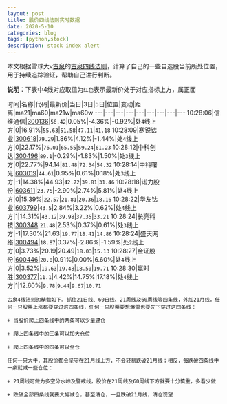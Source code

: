 ```yaml
---
layout: post
title: 股价四线法则实时数据
date: 2020-5-10
categories: blog
tags: [python,stock]
description: stock index alert
---
```



本文根据雪球大v[古泉](https://xueqiu.com/u/7148646888)的[古泉四线法则](https://xueqiu.com/7148646888/130498192)，计算了自己的一些自选股当前所处位置，用于持续追踪验证，帮助自己进行判断。

**说明**：下表中4线对应取值为`红色`表示最新价处于对应指标上方，属正面

时间|名称|代码|最新价|当日|3日|5日|位置|变动|距离|ma21|ma60|ma21w|ma60w
---|---|---|---|---|---|---|---|---
10:28:06|信维通信|[300136](https://xueqiu.com/S/SZ300136)|`56.42`|0.05%|-4.36%|-0.92%|处`4`线上方|0|16.91%|`55.63`|`51.58`|`47.11`|`41.18`
10:28:09|寒锐钴业|[300618](https://xueqiu.com/S/SZ300618)|`79.29`|1.86%|4.12%|-1.44%|处`4`线上方|0|22.17%|`76.01`|`65.55`|`59.24`|`61.23`
10:28:12|中科创达|[300496](https://xueqiu.com/S/SZ300496)|`89.1`|-0.29%|-1.83%|1.50%|处`3`线上方|0|22.77%|94.14|`81.48`|`72.34`|`54.32`
10:28:14|中科曙光|[603019](https://xueqiu.com/S/SH603019)|`44.61`|0.95%|0.61%|0.18%|处`3`线上方|-1|14.38%|44.93|`42.72`|`39.81`|`31.46`
10:28:18|诺力股份|[603611](https://xueqiu.com/S/SH603611)|`23.75`|-2.90%|2.74%|5.81%|处`4`线上方|0|15.39%|`22.57`|`21.81`|`20.36`|`18.16`
10:28:22|华友钴业|[603799](https://xueqiu.com/S/SH603799)|`43.5`|2.84%|3.22%|0.62%|处`4`线上方|1|14.31%|`43.12`|`39.98`|`37.35`|`33.21`
10:28:24|长亮科技|[300348](https://xueqiu.com/S/SZ300348)|`21.48`|2.53%|0.37%|0.61%|处`3`线上方|-1|17.30%|21.63|`19.77`|`18.41`|`14.86`
10:28:24|盛天网络|[300494](https://xueqiu.com/S/SZ300494)|`18.87`|0.37%|-2.86%|-1.59%|处`2`线上方|0|3.73%|20.19|20.49|`18.03`|`15.13`
10:28:27|金证股份|[600446](https://xueqiu.com/S/SH600446)|`20.0`|0.91%|0.00%|6.60%|处`4`线上方|0|3.52%|`19.63`|`19.48`|`18.50`|`19.71`
10:28:30|赢时胜|[300377](https://xueqiu.com/S/SZ300377)|`11.1`|4.42%|14.75%|17.18%|处`4`线上方|1|12.60%|`9.78`|`9.44`|`9.67`|`10.71`

```
古泉4线法则的精髓如下。抓住21日线、60日线、21周线及60周线等四条线，外加21月线，任何一只股票上涨都要穿过这四条线，任何一只股票要想爆雷也要先下穿过这四条线：

+ 当股价爬上四条线中的两条可以少量建仓

+ 爬上四条线中的三条可以加大仓位

+ 爬上四条线中的四条可以全仓

任何一只大牛，其股价都会坚守在21月线上方，不会轻易跌破21月线；相反，每跌破四条线中一条就减一些仓位：

+ 21周线可做为多空分水岭及警戒线，股价在21周线及60周线下方就要十分慎重，多看少做

+ 跌破全部四条线就要大幅减仓，甚至清仓，一旦跌破21月线，清仓观望
```